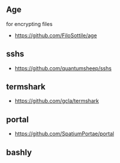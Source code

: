 


## Age

for encrypting files

- https://github.com/FiloSottile/age

## sshs

- https://github.com/quantumsheep/sshs


## termshark

- https://github.com/gcla/termshark

## portal

- https://github.com/SpatiumPortae/portal

## bashly


